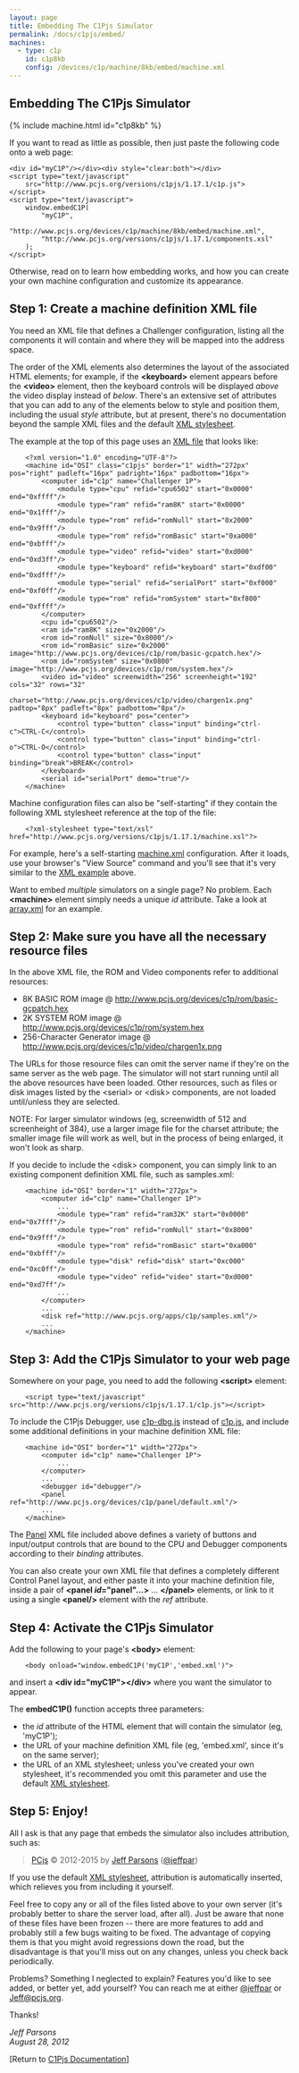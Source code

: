 ```yaml
---
layout: page
title: Embedding The C1Pjs Simulator
permalink: /docs/c1pjs/embed/
machines:
  - type: c1p
    id: c1p8kb
    config: /devices/c1p/machine/8kb/embed/machine.xml
---
```


Embedding The C1Pjs Simulator
---

{% include machine.html id="c1p8kb" %}

If you want to read as little as possible, then just paste the following code onto a web page:

	<div id="myC1P"/></div><div style="clear:both"></div>
	<script type="text/javascript"
		src="http://www.pcjs.org/versions/c1pjs/1.17.1/c1p.js">
	</script>
	<script type="text/javascript">
		window.embedC1P(
			"myC1P",
			"http://www.pcjs.org/devices/c1p/machine/8kb/embed/machine.xml",
			"http://www.pcjs.org/versions/c1pjs/1.17.1/components.xsl"
		);
	</script>

Otherwise, read on to learn how embedding works, and how you can create your own machine configuration and customize
its appearance.

Step 1: Create a machine definition XML file
---
You need an XML file that defines a Challenger configuration, listing all the components it will contain and where
they will be mapped into the address space.

The order of the XML elements also determines the layout of the associated HTML elements; for example, if the
**&lt;keyboard&gt;** element appears before the **&lt;video&gt;** element, then the keyboard controls will be
displayed *above* the video display instead of *below*. There's an extensive set of attributes that you can add
to any of the elements below to style and position them, including the usual *style* attribute, but at present,
there's no documentation beyond the sample XML files and the default [XML stylesheet](/versions/c1pjs/1.17.1/components.xsl).

The example at the top of this page uses an [XML file](/devices/c1p/machine/8kb/embed/machine.xml) that looks like:

		<?xml version="1.0" encoding="UTF-8"?>
		<machine id="OSI" class="c1pjs" border="1" width="272px" pos="right" padleft="16px" padright="16px" padbottom="16px">
			<computer id="c1p" name="Challenger 1P">
				<module type="cpu" refid="cpu6502" start="0x0000" end="0xffff"/>
				<module type="ram" refid="ram8K" start="0x0000" end="0x1fff"/>
				<module type="rom" refid="romNull" start="0x2000" end="0x9fff"/>
				<module type="rom" refid="romBasic" start="0xa000" end="0xbfff"/>
				<module type="video" refid="video" start="0xd000" end="0xd3ff"/>
				<module type="keyboard" refid="keyboard" start="0xdf00" end="0xdfff"/>
				<module type="serial" refid="serialPort" start="0xf000" end="0xf0ff"/>
				<module type="rom" refid="romSystem" start="0xf800" end="0xffff"/>
			</computer>
			<cpu id="cpu6502"/>
			<ram id="ram8K" size="0x2000"/>
			<rom id="romNull" size="0x8000"/>
			<rom id="romBasic" size="0x2000" image="http://www.pcjs.org/devices/c1p/rom/basic-gcpatch.hex"/>
			<rom id="romSystem" size="0x0800" image="http://www.pcjs.org/devices/c1p/rom/system.hex"/>
			<video id="video" screenwidth="256" screenheight="192" cols="32" rows="32"
				charset="http://www.pcjs.org/devices/c1p/video/chargen1x.png" padtop="8px" padleft="8px" padbottom="8px"/>
			<keyboard id="keyboard" pos="center">
				<control type="button" class="input" binding="ctrl-c">CTRL-C</control>
				<control type="button" class="input" binding="ctrl-o">CTRL-O</control>
				<control type="button" class="input" binding="break">BREAK</control>
			</keyboard>
			<serial id="serialPort" demo="true"/>
		</machine>

Machine configuration files can also be "self-starting" if they contain the following XML stylesheet reference at the
top of the file:

		<?xml-stylesheet type="text/xsl" href="http://www.pcjs.org/versions/c1pjs/1.17.1/machine.xsl"?>

For example, here's a self-starting [machine.xml](/devices/c1p/machine/8kb/large/machine.xml) configuration.
After it loads, use your browser's "View Source" command and you'll see that it's very similar to the
[XML example](/devices/c1p/machine/8kb/embed/machine.xml) above.

Want to embed *multiple* simulators on a single page? No problem. Each **&lt;machine&gt;** element simply needs
a unique *id* attribute. Take a look at [array.xml](/devices/c1p/machine/8kb/array/) for an example.

Step 2: Make sure you have all the necessary resource files
---
In the above XML file, the ROM and Video components refer to additional resources:

- 8K BASIC ROM image @ http://www.pcjs.org/devices/c1p/rom/basic-gcpatch.hex
- 2K SYSTEM ROM image @ http://www.pcjs.org/devices/c1p/rom/system.hex
- 256-Character Generator image @ http://www.pcjs.org/devices/c1p/video/chargen1x.png

The URLs for those resource files can omit the server name if they're on the same server as the web page.
The simulator will not start running until all the above resources have been loaded. Other resources, such as files
or disk images listed by the &lt;serial&gt; or &lt;disk&gt; components, are not loaded until/unless they are selected.

NOTE: For larger simulator windows (eg, screenwidth of 512 and screenheight of 384), use a larger image file for the charset attribute; the smaller image file will work as well, but in the process of being enlarged, it won't look as sharp.

If you decide to include the &lt;disk&gt; component, you can simply link to an existing component definition XML file,
such as samples.xml:

		<machine id="OSI" border="1" width="272px">
			<computer id="c1p" name="Challenger 1P">
				...
				<module type="ram" refid="ram32K" start="0x0000" end="0x7fff"/>
				<module type="rom" refid="romNull" start="0x8000" end="0x9fff"/>
				<module type="rom" refid="romBasic" start="0xa000" end="0xbfff"/>
				<module type="disk" refid="disk" start="0xc000" end="0xc0ff"/>
				<module type="video" refid="video" start="0xd000" end="0xd7ff"/>
				...
			</computer>
			...
			<disk ref="http://www.pcjs.org/apps/c1p/samples.xml"/>
			...
		</machine>

Step 3: Add the C1Pjs Simulator to your web page
---
Somewhere on your page, you need to add the following **&lt;script&gt;** element:

		<script type="text/javascript" src="http://www.pcjs.org/versions/c1pjs/1.17.1/c1p.js"></script>

To include the C1Pjs Debugger, use [c1p-dbg.js](/versions/c1pjs/1.17.1/c1p-dbg.js) instead of
[c1p.js](/versions/c1pjs/1.17.1/c1p.js), and include some additional definitions in your machine
definition XML file:

		<machine id="OSI" border="1" width="272px">
			<computer id="c1p" name="Challenger 1P">
				...
			</computer>
			...
			<debugger id="debugger"/>
			<panel ref="http://www.pcjs.org/devices/c1p/panel/default.xml"/>
			...
		</machine>

The [Panel](/devices/c1p/panel/default.xml) XML file included above defines a variety of buttons and
input/output controls that are bound to the CPU and Debugger components according to their *binding*
attributes.

You can also create your own XML file that defines a completely different Control Panel layout, and either
paste it into your machine definition file, inside a pair of **&lt;panel *id*="panel"...&gt;** ... **&lt;/panel&gt;**
elements, or link to it using a single **&lt;panel/&gt;** element with the *ref* attribute.

Step 4: Activate the C1Pjs Simulator
---
Add the following to your page's **&lt;body&gt;** element:

		<body onload="window.embedC1P('myC1P','embed.xml')">

and insert a **&lt;div id="myC1P"&gt;&lt;/div&gt;** where you want the simulator to appear.

The **embedC1P()** function accepts three parameters:
- the *id* attribute of the HTML element that will contain the simulator (eg, 'myC1P');
- the URL of your machine definition XML file (eg, 'embed.xml', since it's on the same server);
- the URL of an XML stylesheet; unless you've created your own stylesheet, it's recommended you omit this
parameter and use the default [XML stylesheet](/versions/c1pjs/1.17.1/components.xsl).

Step 5: Enjoy!
---
All I ask is that any page that embeds the simulator also includes attribution, such as: 

> [PCjs](http://pcjs.org) © 2012-2015 by [Jeff Parsons](mailto:Jeff@pcjs.org) ([@jeffpar](http://twitter.com/jeffpar))

If you use the default [XML stylesheet](/versions/c1pjs/1.17.1/components.xsl), attribution is automatically inserted,
which relieves you from including it yourself.

Feel free to copy any or all of the files listed above to your own server (it's probably better to share the server
load, after all). Just be aware that none of these files have been frozen -- there are more features to add and
probably still a few bugs waiting to be fixed. The advantage of copying them is that you might avoid regressions down
the road, but the disadvantage is that you'll miss out on any changes, unless you check back periodically.

Problems? Something I neglected to explain? Features you'd like to see added, or better yet, add yourself? You can
reach me at either [@jeffpar](http://twitter.com/jeffpar) or [Jeff@pcjs.org](mailto:Jeff@pcjs.org).

Thanks!

*Jeff Parsons<br/>August 28, 2012*

[Return to [C1Pjs Documentation](../)]
